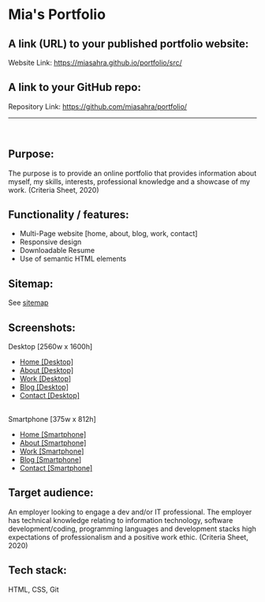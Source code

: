 # Mia's Portfolio

## **A link (URL) to your published portfolio website:**
Website Link: https://miasahra.github.io/portfolio/src/

## **A link to your GitHub repo:**
Repository Link: https://github.com/miasahra/portfolio/

----------------------------------------------------------
<br>

## **Purpose:**
The purpose is to provide an online portfolio that provides information about myself, my skills, interests, professional knowledge and a showcase of my work. (Criteria Sheet, 2020)

## **Functionality / features:**
- Multi-Page website [home, about, blog, work, contact]
- Responsive design
- Downloadable Resume
- Use of semantic HTML elements

## **Sitemap:**
See [sitemap](https://github.com/miasahra/portfolio/blob/main/sitemap.xml)

## **Screenshots:**

Desktop [2560w x 1600h]

- [Home [Desktop]](https://github.com/miasahra/portfolio/blob/main/docs/screenshots/home-desktop.png)
- [About [Desktop]](https://github.com/miasahra/portfolio/blob/main/docs/screenshots/about-desktop.png)
- [Work [Desktop]](https://github.com/miasahra/portfolio/blob/main/docs/screenshots/work-desktop.png)
- [Blog [Desktop]](https://github.com/miasahra/portfolio/blob/main/docs/screenshots/blog-desktop.png)
- [Contact [Desktop]](https://github.com/miasahra/portfolio/blob/main/docs/screenshots/contact-desktop.png)
<br><br>

Smartphone [375w x 812h]

- [Home [Smartphone]](https://github.com/miasahra/portfolio/blob/main/docs/screenshots/home-smartphone.png)
- [About [Smartphone]](https://github.com/miasahra/portfolio/blob/main/docs/screenshots/about-smartphone.png)
- [Work [Smartphone]](https://github.com/miasahra/portfolio/blob/main/docs/screenshots/work-smartphone.png)
- [Blog [Smartphone]](https://github.com/miasahra/portfolio/blob/main/docs/screenshots/blog-smartphone.png)
- [Contact [Smartphone]](https://github.com/miasahra/portfolio/blob/main/docs/screenshots/contact-smartphone.png)
   
## **Target audience:**
An employer looking to engage a dev and/or IT professional. The employer has technical knowledge relating to information technology, software development/coding, programming languages and development stacks
high expectations of professionalism and a positive work ethic. (Criteria Sheet, 2020)

## **Tech stack:**
HTML, CSS, Git


